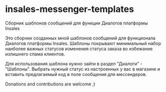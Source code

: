 # insales-messenger-templates
Сборник шаблонов сообщений для функции Диалогов платформы Insales

Это сборник созданных мной шаблонов сообщений для функционала Диалогов платформы Insales. Шаблоны покрывают минимальный набор наиболее важных статусов изменения статуса заказа во избежание излишнего спама клиентов.

Для использования шаблона нужно зайти в раздел "Диалоги" - "Шаблоны". Выбрать нужный статус из настроенных у вас в магазине и вставить предлагаемый код в поле сообщения для мессендеров.

Donations and contributions are welcome ;)
